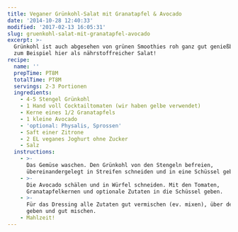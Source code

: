 ```yaml
---
title: Veganer Grünkohl-Salat mit Granatapfel & Avocado
date: '2014-10-28 12:40:33'
modified: '2017-02-13 16:05:31'
slug: gruenkohl-salat-mit-granatapfel-avocado
excerpt: >-
  Grünkohl ist auch abgesehen von grünen Smoothies roh ganz gut genießbar, wie
  zum Beispiel hier als nährstoffreicher Salat!
recipe:
  name: ''
  prepTime: PT8M
  totalTime: PT8M
  servings: 2-3 Portionen
  ingredients:
    - 4-5 Stengel Grünkohl
    - 1 Hand voll Cocktailtomaten (wir haben gelbe verwendet)
    - Kerne eines 1/2 Granatapfels
    - 1 kleine Avocado
    - 'optional: Physalis, Sprossen'
    - Saft einer Zitrone
    - 2 EL veganes Joghurt ohne Zucker
    - Salz
  instructions:
    - >-
      Das Gemüse waschen. Den Grünkohl von den Stengeln befreien,
      übereinandergelegt in Streifen schneiden und in eine Schüssel geben.
    - >-
      Die Avocado schälen und in Würfel schneiden. Mit den Tomaten,
      Granatapfelkernen und optionale Zutaten in die Schüssel geben.
    - >-
      Für das Dressing alle Zutaten gut vermischen (ev. mixen), über den Salat
      geben und gut mischen.
    - Mahlzeit!
---
```


